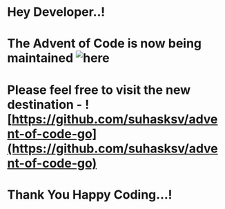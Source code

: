 # Hey Developer..!

# The Advent of Code is now being maintained ![here](https://github.com/suhasksv/advent-of-code-go)
# Please feel free to visit the new destination - ![https://github.com/suhasksv/advent-of-code-go](https://github.com/suhasksv/advent-of-code-go)

# Thank You Happy Coding...!
